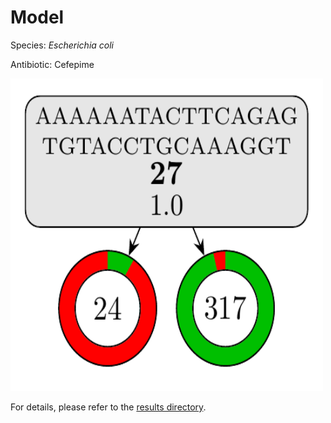 
# Model

Species: *Escherichia coli*

Antibiotic: Cefepime

<a href="./model.pdf"><img src="./model.png" width=500 height=500 /></a>

For details, please refer to the [results directory](../../../../../results/cart_b/escherichia%20coli/cefepime/repeat_8/).

